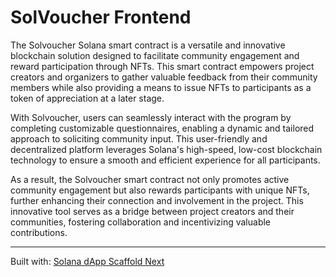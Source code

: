 # SolVoucher Frontend

The Solvoucher Solana smart contract is a versatile and innovative blockchain solution designed to facilitate community engagement and reward participation through NFTs. This smart contract empowers project creators and organizers to gather valuable feedback from their community members while also providing a means to issue NFTs to participants as a token of appreciation at a later stage.

With Solvoucher, users can seamlessly interact with the program by completing customizable questionnaires, enabling a dynamic and tailored approach to soliciting community input. This user-friendly and decentralized platform leverages Solana's high-speed, low-cost blockchain technology to ensure a smooth and efficient experience for all participants.

As a result, the Solvoucher smart contract not only promotes active community engagement but also rewards participants with unique NFTs, further enhancing their connection and involvement in the project. This innovative tool serves as a bridge between project creators and their communities, fostering collaboration and incentivizing valuable contributions.

---

Built with:  [Solana dApp Scaffold Next](https://github.com/solana-dev-adv/solana-dapp-next/)